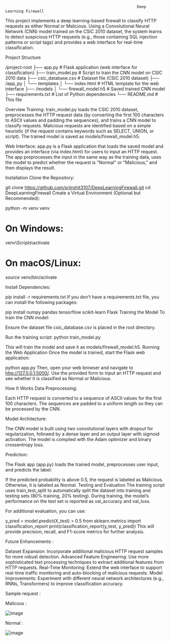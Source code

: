 
                                                              Deep Learning Firewall

This project implements a deep learning-based firewall to classify HTTP requests as either Normal or Malicious. Using a Convolutional Neural Network (CNN) model trained on the CSIC 2010 dataset, the system learns to detect suspicious HTTP requests (e.g., those containing SQL injection patterns or script tags) and provides a web interface for real-time classification.

Project Structure

/project-root
├── app.py                      # Flask application (web interface for classification)
├── train_model.py              # Script to train the CNN model on CSIC 2010 data
├── csic_database.csv           # Dataset file (CSIC 2010 dataset)
├── /app_py
│   └── templates
│       └── index.html          # HTML template for the web interface
├── /models
│   └── firewall_model.h5       # Saved trained CNN model
├── requirements.txt            # List of Python dependencies
└── README.md                   # This file

Overview
Training:
train_model.py loads the CSIC 2010 dataset, preprocesses the HTTP request data (by converting the first 100 characters to ASCII values and padding the sequences), and trains a CNN model to classify requests. Malicious requests are identified based on a simple heuristic (if the request contains keywords such as SELECT, UNION, or script). The trained model is saved as models/firewall_model.h5.

Web Interface:
app.py is a Flask application that loads the saved model and provides an interface (via index.html) for users to input an HTTP request. The app preprocesses the input in the same way as the training data, uses the model to predict whether the request is "Normal" or "Malicious," and then displays the result.

Installation
Clone the Repository:

git clone https://github.com/sriirohit3107/DeepLearningFirewall.git
cd DeepLearningFirewall
Create a Virtual Environment (Optional but Recommended):

python -m venv venv

# On Windows:
venv\Scripts\activate
# On macOS/Linux:
source venv/bin/activate

Install Dependencies:

pip install -r requirements.txt
If you don’t have a requirements.txt file, you can install the following packages:

pip install numpy pandas tensorflow scikit-learn Flask
Training the Model
To train the CNN model:

Ensure the dataset file csic_database.csv is placed in the root directory.

Run the training script:
python train_model.py

This will train the model and save it as models/firewall_model.h5.
Running the Web Application
Once the model is trained, start the Flask web application:

python app.py
Then, open your web browser and navigate to http://127.0.0.1:5000/. Use the provided form to input an HTTP request and see whether it is classified as Normal or Malicious.

How It Works
Data Preprocessing:

Each HTTP request is converted to a sequence of ASCII values for the first 100 characters. The sequences are padded to a uniform length so they can be processed by the CNN.

Model Architecture:

The CNN model is built using two convolutional layers with dropout for regularization, followed by a dense layer and an output layer with sigmoid activation. The model is compiled with the Adam optimizer and binary crossentropy loss.

Prediction:

The Flask app (app.py) loads the trained model, preprocesses user input, and predicts the label:

If the predicted probability is above 0.5, the request is labeled as Malicious.
Otherwise, it is labeled as Normal.
Testing and Evaluation
The training script uses train_test_split to automatically split the dataset into training and testing sets (80% training, 20% testing). During training, the model’s performance on the test set is reported as val_accuracy and val_loss.

For additional evaluation, you can use:

y_pred = model.predict(X_test) > 0.5
from sklearn.metrics import classification_report
print(classification_report(y_test, y_pred))
This will provide precision, recall, and F1-score metrics for further analysis.

Future Enhancements : 

Dataset Expansion: Incorporate additional malicious HTTP request samples for more robust detection.
Advanced Feature Engineering: Use more sophisticated text processing techniques to extract additional features from HTTP requests.
Real-Time Monitoring: Extend the web interface to support real-time traffic monitoring and auto-blocking of malicious requests.
Model Improvements: Experiment with different neural network architectures (e.g., RNNs, Transformers) to improve classification accuracy.


Sample request : 

Malicous : 

![image](https://github.com/user-attachments/assets/ceaa0d94-d12d-4c74-81d3-b859b5cbcd1b)

Normal : 

![image](https://github.com/user-attachments/assets/2ea3a55b-71da-48a4-8d76-3641e379fd8d)
